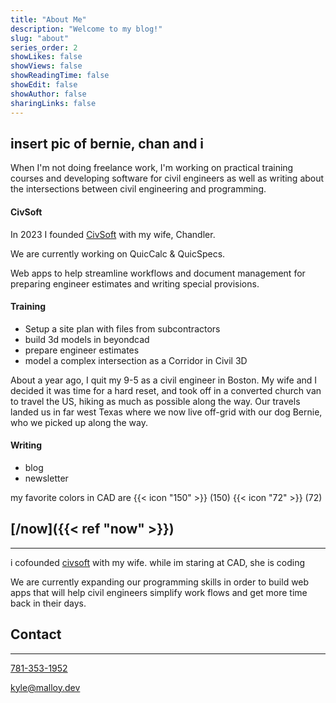 ```yaml
---
title: "About Me"
description: "Welcome to my blog!"
slug: "about"
series_order: 2
showLikes: false
showViews: false
showReadingTime: false
showEdit: false
showAuthor: false
sharingLinks: false
---
```

## insert pic of bernie, chan and i
When I'm not doing freelance work, I'm working on practical training courses and developing software for civil engineers as well as writing about the intersections between civil engineering and programming. 

#### CivSoft

In 2023 I founded [CivSoft](civsoft.app) with my wife, Chandler. 

We are currently working on QuicCalc & QuicSpecs. 

Web apps to help streamline workflows and document management for preparing engineer estimates and writing special provisions. 

#### Training
- Setup a site plan with files from subcontractors
- build 3d models in beyondcad
- prepare engineer estimates
- model a complex intersection as a Corridor in Civil 3D

About a year ago, I quit my 9-5 as a civil engineer in Boston. My wife and I decided it was time for a hard reset, and took off in a converted church van to travel the US, hiking as much as possible along the way. Our travels landed us in far west Texas where we now live off-grid with our dog Bernie, who we picked up along the way. 

#### Writing
- blog
- newsletter 



my favorite colors in CAD are {{< icon "150" >}} (150) {{< icon "72" >}} (72)

## [/now]({{< ref "now" >}}) 
--------------

i cofounded [civsoft](https://civsoft.app/) with my wife. while im staring at CAD, she is coding 

We are currently expanding our programming skills in order to build web apps that will help civil engineers simplify work flows and get more time back in their days. 

## Contact
--------------
<a href="tel:781-353-1952">781-353-1952</a>

<a href="mailto:kyle@malloy.dev">kyle@malloy.dev</a>
